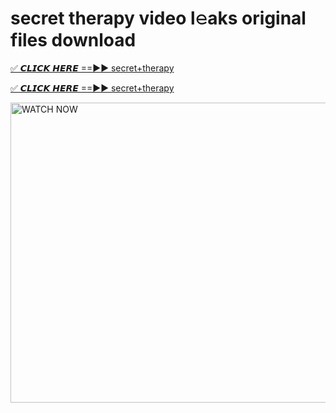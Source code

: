 # secret therapy video l𝚎aks original files download

<p><a href="https://mediafirer.com/secret+therapy&ref=titik" rel="nofollow">✅ 𝘾𝙇𝙄𝘾𝙆 𝙃𝙀𝙍𝙀 ==►► secret+therapy</a></p>

<p><a href="https://mediafirer.com/secret+therapy&ref=titik" rel="nofollow">✅ 𝘾𝙇𝙄𝘾𝙆 𝙃𝙀𝙍𝙀 ==►► secret+therapy</a></p>

<p><a rel="nofollow" title="WATCH NOW" href="https://mediafirer.com/secret+therapy&ref=titik"><img border="secret+therapy" height="480" width="854" title="WATCH NOW" alt="WATCH NOW" src="https://i.imgur.com/WiGg2rx.gif"></a></p>